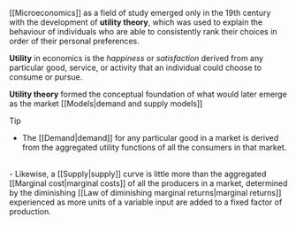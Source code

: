 [[Microeconomics]] as a field of study emerged only in the 19th century with the development of **utility theory**, which was used to explain the behaviour of individuals who are able to consistently rank their choices in order of their personal preferences.

**Utility** in economics is the *happiness* or *satisfaction* derived from any particular good, service, or activity that an individual could choose to consume or pursue.

**Utility theory** formed the conceptual foundation of what would later emerge as the market [[Models|demand and supply models]]

> [!Tip]
> - The [[Demand|demand]] for any particular good in a market is derived from the aggregated utility functions of all the consumers in that market.
> <br>
> - Likewise, a [[Supply|supply]] curve is little more than the aggregated [[Marginal cost|marginal costs]] of all the producers in a market, determined by the diminishing [[Law of diminishing marginal returns|marginal returns]] experienced as more units of a variable input are added to a fixed factor of production.

